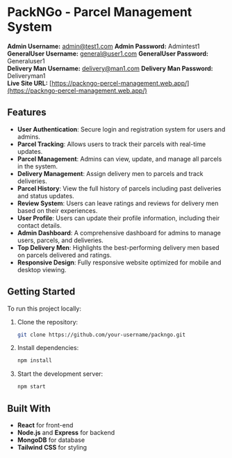 # PackNGo - Parcel Management System

**Admin Username:** admin@test1.com 
**Admin Password:** Admintest1  
**GeneralUser Username:** general@user1.com 
**GeneralUser Password:** Generaluser1  
**Delivery Man Username:** delivery@man1.com 
**Delivery Man Password:** Deliveryman1  
**Live Site URL:** [https://packngo-percel-management.web.app/](https://packngo-percel-management.web.app/)

## Features

- **User Authentication**: Secure login and registration system for users and admins.
- **Parcel Tracking**: Allows users to track their parcels with real-time updates.
- **Parcel Management**: Admins can view, update, and manage all parcels in the system.
- **Delivery Management**: Assign delivery men to parcels and track deliveries.
- **Parcel History**: View the full history of parcels including past deliveries and status updates.
- **Review System**: Users can leave ratings and reviews for delivery men based on their experiences.
- **User Profile**: Users can update their profile information, including their contact details.
- **Admin Dashboard**: A comprehensive dashboard for admins to manage users, parcels, and deliveries.
- **Top Delivery Men**: Highlights the best-performing delivery men based on parcels delivered and ratings.
- **Responsive Design**: Fully responsive website optimized for mobile and desktop viewing.

## Getting Started

To run this project locally:

1. Clone the repository:
    ```bash
    git clone https://github.com/your-username/packngo.git
    ```
2. Install dependencies:
    ```bash
    npm install
    ```
3. Start the development server:
    ```bash
    npm start
    ```

## Built With

- **React** for front-end
- **Node.js** and **Express** for backend
- **MongoDB** for database
- **Tailwind CSS** for styling

